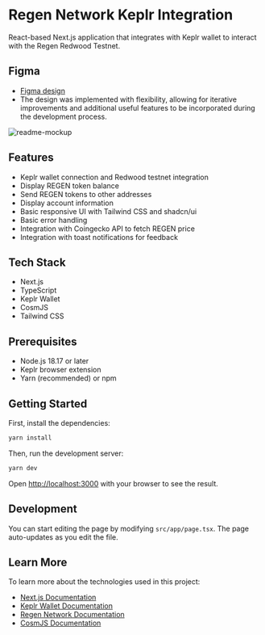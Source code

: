 # Regen Network Keplr Integration

React-based Next.js application that integrates with Keplr wallet to interact with the Regen Redwood Testnet.

## Figma

* [Figma design](https://www.figma.com/design/n8LhPDLHjl11XYsgEM23Mf/Regen-Coding-Exercise?node-id=9-62&t=Io6axJpymPOVaBPE-1)
* The design was implemented with flexibility, allowing for iterative improvements and additional useful features to be incorporated during the development process.

![readme-mockup](https://github.com/user-attachments/assets/fb9dfddf-ba9d-4a4a-9384-92e584a6f377)

## Features

- Keplr wallet connection and Redwood testnet integration
- Display REGEN token balance
- Send REGEN tokens to other addresses
- Display account information
- Basic responsive UI with Tailwind CSS and shadcn/ui
- Basic error handling
- Integration with Coingecko API to fetch REGEN price
- Integration with toast notifications for feedback

## Tech Stack

- Next.js
- TypeScript
- Keplr Wallet
- CosmJS
- Tailwind CSS

## Prerequisites

- Node.js 18.17 or later
- Keplr browser extension
- Yarn (recommended) or npm

## Getting Started

First, install the dependencies:

```bash
yarn install
```

Then, run the development server:

```bash
yarn dev
```

Open [http://localhost:3000](http://localhost:3000) with your browser to see the result.

## Development

You can start editing the page by modifying `src/app/page.tsx`. The page auto-updates as you edit the file.

## Learn More

To learn more about the technologies used in this project:

- [Next.js Documentation](https://nextjs.org/docs)
- [Keplr Wallet Documentation](https://docs.keplr.app/)
- [Regen Network Documentation](https://docs.regen.network/)
- [CosmJS Documentation](https://cosmos.github.io/cosmjs/)
